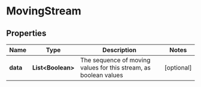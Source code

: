 # MovingStream

## Properties
Name | Type | Description | Notes
------------ | ------------- | ------------- | -------------
**data** | **List&lt;Boolean&gt;** | The sequence of moving values for this stream, as boolean values |  [optional]
